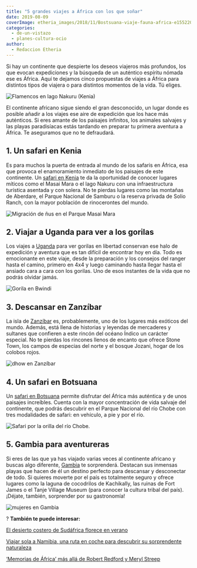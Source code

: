 ```yaml
---
title: "5 grandes viajes a África con los que soñar"
date: 2019-08-09
coverImage: etheria_images/2018/11/Bostsuana-viaje-fauna-africa-e1552208227696.jpg
categories: 
  - de-un-vistazo
  - planes-cultura-ocio
author: 
  - Redaccion Etheria
---
```


Si hay un continente que despierte los deseos viajeros más profundos, los que evocan 
expediciones y la búsqueda de un auténtico espíritu nómada ese es África. Aquí te 
dejamos cinco propuestas de viajes a África para distintos tipos de viajera o para 
distintos momentos de la vida. Tú eliges. 

![Flamencos en lago Nakuru (Kenia)](etheria_images/2018/10/flamencos-lago-nakuru-viajes-mujeres-1024x643.jpg "Flamencos en lago Nakuru (Kenia).")

El continente africano sigue siendo el gran desconocido, un lugar donde es posible 
añadir a los viajes ese aire de expedición que los hace más auténticos. Si eres amante 
de los paisajes infinitos, los animales salvajes y las playas paradisíacas estás 
tardando en preparar tu primera aventura a África. Te aseguramos que no te defraudará. 

## 1\. Un safari en Kenia

Es para muchos la puerta de entrada al mundo de los safaris en África, esa que provoca 
el enamoramiento inmediato de los paisajes de este continente. Un [safari en 
Kenia](http://etheriamagazine.com/2018/10/25/10-flechazos-para-viajar-a-kenia/) te da la 
oportunidad de conocer lugares míticos como el Masai Mara o el lago Nakuru con una 
infraestructura turística asentada y con solera. No te pierdas lugares como las montañas 
de Aberdare, el Parque Nacional de Samburu o la reserva privada de Solio Ranch, con la 
mayor población de rinocerontes del mundo. 

![Migración de ñus en el Parque Masai Mara](etheria_images/2018/10/Etheria-viajes-mujeres-Kenia-e1565176651337.jpg "Migración de ñus en el Parque Masai Mara.")

## 2\. Viajar a Uganda para ver a los gorilas

Los viajes a [Uganda](http://etheriamagazine.com/2019/04/18/viajar-sola-naturaleza-gorilas-uganda/) 
para ver gorilas en libertad conservan ese halo de expedición y aventura que es tan 
difícil de encontrar hoy en día. Todo es emocionante en este viaje, desde la preparación 
y los consejos del ranger hasta el camino, primero en 4x4 y luego caminando hasta llegar 
hasta el ansiado cara a cara con los gorilas. Uno de esos instantes de la vida que no 
podrás olvidar jamás. 

![Gorila en Bwindi](etheria_images/2019/04/Uganda-Gorila-Bwindi.jpg "Gorila en Bwindi. © Pedro Grifol")

## 3\. Descansar en Zanzíbar

La isla de [Zanzíbar](http://etheriamagazine.com/2018/11/30/mujeres-que-viajan-a-zanzibar-que-ver-en-tanzania/) 
es, probablemente, uno de los lugares más exóticos del mundo. Además, está llena de 
historias y leyendas de mercaderes y sultanes que confieren a este rincón del océano 
Índico un carácter especial. No te pierdas los rincones llenos de encanto que ofrece 
Stone Town, los campos de especias del norte y el bosque Jozani, hogar de los colobos 
rojos. 

![dhow en Zanzíbar](etheria_images/2018/11/Zanzibar-david-santiago-etheria-magazine-2-e1563899320383.jpg "A la pequeña isla de Changuu se puede llegar en dhow desde Zanzíbar. © David Santiago")

## 4\. Un safari en Botsuana

Un [safari en 
Botsuana](http://etheriamagazine.com/2018/11/22/botsuana-10-razones-para-sentirte-la-reina-de-africa/) 
permite disfrutar del África más auténtica y de unos paisajes increíbles. Cuenta con la 
mayor concentración de vida salvaje del continente, que podrás descubrir en el Parque 
Nacional del río Chobe con tres modalidades de safari: en vehículo, a pie y por el río. 

![Safari por la orilla del río Chobe.](etheria_images/2018/11/Safari-Bostsuana-viaje-mujeres-africa-e1552208546636.jpg "Safari por la orilla del río Chobe.")

## 5\. Gambia para aventureras

Si eres de las que ya has viajado varias veces al continente africano y buscas algo 
diferente, [Gambia](http://etheriamagazine.com/2018/11/07/gambia-un-destino-seguro-para-viajeras-aventureras/) 
te sorprenderá. Destacan sus inmensas playas que hacen de él un destino perfecto para 
descansar y desconectar de todo. Si quieres moverte por el país es totalmente seguro y 
ofrece lugares como la laguna de cocodrilos de Kachikally, las ruinas de Fort James o el 
Tanje Village Museum (para conocer la cultura tribal del país). ¡Déjate, también, 
sorprender por su gastronomía! 

![mujeres en Gambia](etheria_images/2018/10/viaje-gambia-La-cocina-de-Ida-Cham-1024x732.jpg "La cocina de Ida Cham. © Pedro Grifol")

? **También te puede interesar:** 

[El desierto costero de Sudáfrica florece en 
verano](https://etheriamagazine.com/2023/07/12/ruta-costera-sudafrica/) 

[Viajar sola a Namibia, una ruta en coche para descubrir su sorprendente 
naturaleza](https://etheriamagazine.com/2023/06/21/viajar-sola-a-namibia/) 

[‘Memorias de África’ más allá de Robert Redford y Meryl 
Streep](https://etheriamagazine.com/2020/10/12/final-real-memorias-de-africa-baronesa-blixen-beryl-markham/)
